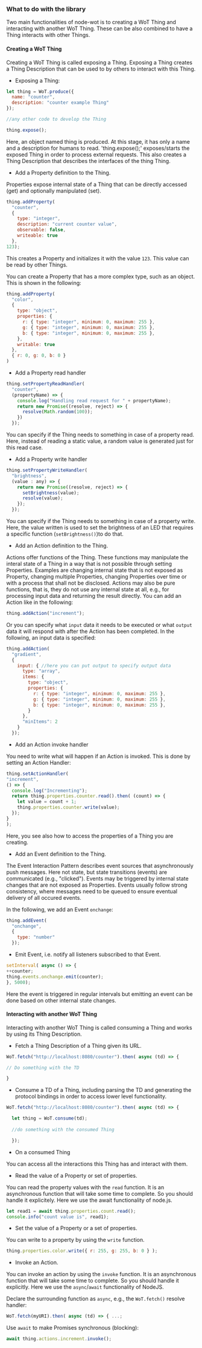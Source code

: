 ### What to do with the library

Two main functionalities of node-wot is to creating a WoT Thing and interacting with another WoT Thing. These can be also combined to have a Thing interacts with other Things.

#### Creating a WoT Thing
Creating a WoT Thing is called exposing a Thing. Exposing a Thing creates a Thing Description that can be used to by others to interact with this Thing.

* Exposing a Thing:

```javascript
let thing = WoT.produce({
  name: "counter",
  description: "counter example Thing"
});

//any other code to develop the Thing

thing.expose();
```
Here, an object named thing is produced. At this stage, it has only a name and a description for humans to read.
'thing.expose();' exposes/starts the exposed Thing in order to process external requests. This also creates a Thing Description that describes the interfaces of the thing Thing.


* Add a Property definition to the Thing.

Properties expose internal state of a Thing that can be directly accessed (get) and optionally manipulated (set).

```javascript
thing.addProperty(
  "counter",
  {
    type: "integer",
    description: "current counter value",
    observable: false,
    writeable: true
  },
123);
```
This creates a Property and initializes it with the value `123`. This value can be read by other Things.

You can create a Property that has a more complex type, such as an object. This is shown in the following:

```javascript
thing.addProperty(
  "color",
  {
    type: "object",
    properties: {
      r: { type: "integer", minimum: 0, maximum: 255 },
      g: { type: "integer", minimum: 0, maximum: 255 },
      b: { type: "integer", minimum: 0, maximum: 255 },
    },
    writable: true
  },
  { r: 0, g: 0, b: 0 } 
)
```
  * Add a Property read handler

```javascript
thing.setPropertyReadHandler(
  "counter",
  (propertyName) => {
    console.log("Handling read request for " + propertyName);
    return new Promise((resolve, reject) => {
      resolve(Math.random(100));
    })
  });
```
You can specify if the Thing needs to something in case of a property read. Here, instead of reading a static value, a random value is generated just for this read case.

  * Add a Property write handler
```javascript
thing.setPropertyWriteHandler(
  "brightness",
  (value : any) => {
    return new Promise((resolve, reject) => {
      setBrightness(value);
      resolve(value);
    });
  });
```
You can specify if the Thing needs to something in case of a property write. Here, the value written is used to set the brightness of an LED that requires a specific function (`setBrightness()`)to do that. 

* Add an Action definition to the Thing.

Actions offer functions of the Thing. These functions may manipulate the interal state of a Thing in a way that is not possible through setting Properties. Examples are changing internal state that is not exposed as Property, changing multiple Properties, changing Properties over time or with a process that shall not be disclosed. Actions may also be pure functions, that is, they do not use any internal state at all, e.g., for processing input data and returning the result directly. You can add an Action like in the following:

```javascript
thing.addAction("increment");
```

Or you can specify what `input` data it needs to be executed or what `output` data it will respond with after the Action has been completed. In the following, an input data is specified:

```javascript
thing.addAction(
  "gradient",
  {
    input: { //here you can put output to specify output data
      type: "array",
      items: {
        type: "object",
        properties: {
          r: { type: "integer", minimum: 0, maximum: 255 },
          g: { type: "integer", minimum: 0, maximum: 255 },
          b: { type: "integer", minimum: 0, maximum: 255 },
        }
      },
      "minItems": 2
    }
  });
```
  * Add an Action invoke handler 

You need to write what will happen if an Action is invoked. This is done by setting an Action Handler:

  ```javascript
thing.setActionHandler(
  "increment",
  () => {
    console.log("Incrementing");
    return thing.properties.counter.read().then( (count) => {
      let value = count + 1;
      thing.properties.counter.write(value);
    });
  }
);
  ```
Here, you see also how to access the properties of a Thing you are creating.

* Add an Event definition to the Thing.

The Event Interaction Pattern describes event sources that asynchronously push messages. Here not state, but state transitions (events) are communicated (e.g., "clicked"). Events may be triggered by internal state changes that are not exposed as Properties. Events usually follow strong consistency, where messages need to be queued to ensure eventual delivery of all occured events.

In the following, we add an Event `onchange`:

```javascript
thing.addEvent(
  "onchange",
  {
    type: "number"
  });
```
  * Emit Event, i.e. notify all listeners subscribed to that Event.
  
  ```javascript
setInterval( async () => {
  ++counter;
  thing.events.onchange.emit(counter);
}, 5000);
  ```
  Here the event is triggered in regular intervals but emitting an event can be done based on other internal state changes.

<!-- * Attach semantic information to the Thing.
* Attach semantic information to a Property.
* Attach semantic information to an Action.
* Attach semantic information to an Event. -->
<!-- * Provide notifications for TD changes to clients subscribed to that.
* Mark/unmark the Thing to be discoverable. -->
<!-- * Mark/unmark the Thing to be consumable. -->
<!-- * Start the exposed Thing in order to process external requests.
```javascript
```
* Stop the exposed Thing.
```javascript
``` -->
<!-- * Register handlers for external requests:
  * to retrieve a Property value;
  * to update a Property value;
  * to run an Action: take the parameters from the request, execute the defined action, and return the result; -->


#### Interacting with another WoT Thing
Interacting with another WoT Thing is called consuming a Thing and works by using its Thing Description.

* Fetch a Thing Description of a Thing given its URL.
```javascript
WoT.fetch("http://localhost:8080/counter").then( async (td) => {

// Do something with the TD

}
```
* Consume a TD of a Thing, including parsing the TD and generating the protocol bindings in order to access lower level functionality.
```javascript
WoT.fetch("http://localhost:8080/counter").then( async (td) => {

  let thing = WoT.consume(td);
  
  //do something with the consumed Thing

  });

```
* On a consumed Thing

You can access all the interactions this Thing has and interact with them.
  
  * Read the value of a Property or set of properties.
  
  You can read the property values with the `read` function. It is an asynchronous function that will take some time to complete. So you should handle it explicitely. Here we use the await functionality of node.js.

  ```javascript
  let read1 = await thing.properties.count.read();
  console.info("count value is", read1);
  ```
  * Set the value of a Property or a set of properties.

You can write to a property by using the `write` function.

  ```javascript
thing.properties.color.write({ r: 255, g: 255, b: 0 } );
  ```
  <!-- * Observe value changes of a Property. -->

  * Invoke an Action.

  You can invoke an action by using the `invoke` function. It is an asynchronous function that will take some time to complete. So you should handle it explicitly. Here we use the `async`/`await` functionality of NodeJS.

  Declare the surrounding function as `async`, e.g., the `WoT.fetch()` resolve handler:
  ```javascript
  WoT.fetch(myURI).then( async (td) => { ...;
  ```

  Use `await` to make Promises synchronous (blocking):
  ```javascript
  await thing.actions.increment.invoke();
  ```

<!--   * Observe Events emitted by the Thing.
  ```javascript
  ``` -->
  <!-- * Observe changes to the Thing Description of the Thing. -->
  <!-- * Get the Thing Description. -->
  <!-- * Get the list of linked resources based on the Thing Description. -->
